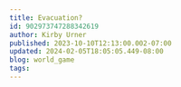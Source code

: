```yaml
---
title: Evacuation?
id: 902973747288342619
author: Kirby Urner
published: 2023-10-10T12:13:00.002-07:00
updated: 2024-02-05T18:05:05.449-08:00
blog: world_game
tags: 
---
```


